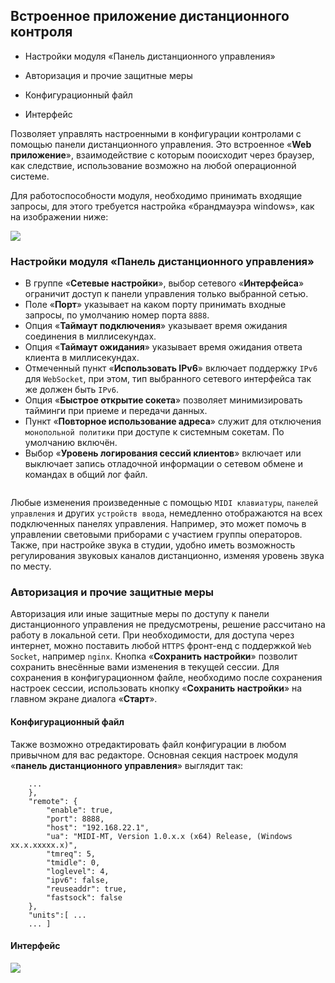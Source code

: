 ## Встроенное приложение дистанционного контроля

- Настройки модуля «Панель дистанционного управления»

- Авторизация и прочие защитные меры

- Конфигурационный файл

- Интерфейс





Позволяет управлять настроенными в конфигурации контролами с помощью панели дистанционного управления. Это встроенное «**Web приложение**», взаимодействие с которым пооисходит через браузер, как следствие, использование возможно на любой операционной системе.

Для работоспособности модуля, необходимо принимать входящие запросы, для этого требуется настройка «брандмауэра windows», как на изображении ниже:

![](https://claudiacoord.github.io/MIDI-MT/images/helper/MIDI-MT-PLUGIN-Remote-1.png)

### Настройки модуля «Панель дистанционного управления»

- В группе «**Сетевые настройки**», выбор сетевого «**Интерфейса**» ограничит доступ к панели управления только выбранной сетью.
- Поле «**Порт**» указывает на каком порту принимать входные запросы, по умолчанию номер порта `8888`. 
- Опция «**Таймаут подключения**» указывает время ожидания соединения в миллисекундах.
- Опция «**Таймаут ожидания**» указывает время ожидания ответа клиента в миллисекундах.
- Отмеченный пункт «**Использовать IPv6**» включает поддержку `IPv6` для `WebSocket`, при этом, тип выбранного сетевого интерфейса так же должен быть `IPv6`.
- Опция «**Быстрое открытие сокета**» позволяет минимизировать тайминги при приеме и передачи данных.
- Пункт «**Повторное использование адреса**» служит для отключения `монопольной политики` при доступе к системным сокетам. По умолчанию включён.
- Выбор «**Уровень логирования сессий клиентов**» включает или выключает запись отладочной информации о сетевом обмене и командах в общий лог файл. 

<img src="https://claudiacoord.github.io/MIDI-MT/images/helper/MIDI-MT-PLUGIN-Remote.png" title="" alt="" data-align="center">

Любые изменения произведенные с помощью `MIDI клавиатуры`, `панелей управления` и других `устройств ввода`, немедленно отображаются на всех подключенных панелях управления. Например, это может помочь в управлении световыми приборами с участием группы операторов. Также, при настройке звука в студии, удобно иметь возможность регулирования звуковых каналов дистанционно, изменяя уровень звука по месту.

### Авторизация и прочие защитные меры

Авторизация или иные защитные меры по доступу к панели дистанционного управления не предусмотрены, решение рассчитано на работу в локальной сети. При необходимости, для доступа через интернет, можно поставить любой `HTTPS` фронт-енд с поддержкой `Web Socket`, например `nginx`.
Кнопка «**Сохранить настройки**» позволит сохранить внесённые вами изменения в текущей сессии. Для сохранения в конфигурационном файле, необходимо после сохранения настроек сессии, использовать кнопку «**Сохранить настройки**» на главном экране диалога «**Старт**».

#### Конфигурационный файл

Также возможно отредактировать файл конфигурации в любом привычном для вас редакторе. Основная секция настроек модуля «**панель дистанционного управления**» выглядит так:

```
    ...
    },
    "remote": {
        "enable": true,
        "port": 8888,
        "host": "192.168.22.1",
        "ua": "MIDI-MT, Version 1.0.x.x (x64) Release, (Windows xx.x.xxxxx.x)",
        "tmreq": 5,
        "tmidle": 0,
        "loglevel": 4,
        "ipv6": false,
        "reuseaddr": true,
        "fastsock": false
    },
    "units":[ ...
    ... ]
```

#### Интерфейс

![](https://claudiacoord.github.io/MIDI-MT/images/helper/MIDI-MT-PLUGIN-Remote-2.png)
